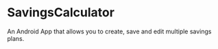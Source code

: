 # SavingsCalculator
An Android App that allows you to create, save and edit multiple savings plans.
